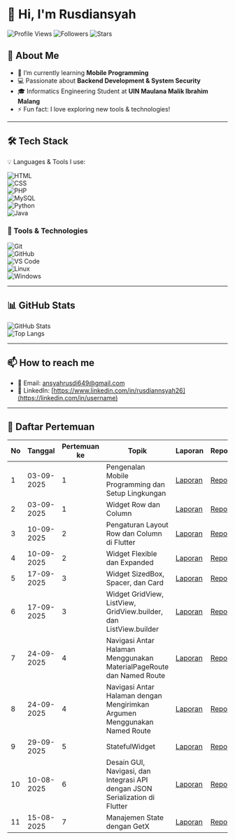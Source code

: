 # 👋 Hi, I'm Rusdiansyah  

![Profile Views](https://komarev.com/ghpvc/?username=Seeyuu26&color=blueviolet)
![Followers](https://img.shields.io/github/followers/Seeyuu26?style=social)
![Stars](https://img.shields.io/github/stars/Seeyuu26?style=social)

## 🚀 About Me  
- 🌱 I’m currently learning **Mobile Programming**  
- 💻 Passionate about **Backend Development & System Security**  
- 🎓 Informatics Engineering Student at **UIN Maulana Malik Ibrahim Malang**  
- ⚡ Fun fact: I love exploring new tools & technologies!  

---

## 🛠️ Tech Stack  
💡 Languages & Tools I use:  

![HTML](https://img.shields.io/badge/-HTML5-E34F26?style=flat&logo=html&logoColor=white)  
![CSS](https://img.shields.io/badge/-CSS3-1572B6?style=flat&logo=css&logoColor=white)  
![PHP](https://img.shields.io/badge/-PHP-777BB4?style=flat&logo=php&logoColor=white)  
![MySQL](https://img.shields.io/badge/-MySQL-4479A1?style=flat&logo=mysql&logoColor=white)  
![Python](https://img.shields.io/badge/-Python-3776AB?style=flat&logo=python&logoColor=white)  
![Java](https://img.shields.io/badge/-Java-007396?style=flat&logo=java&logoColor=white)  

### 🔧 Tools & Technologies  
![Git](https://img.shields.io/badge/-Git-F05032?style=flat&logo=git&logoColor=white)  
![GitHub](https://img.shields.io/badge/-GitHub-181717?style=flat&logo=github&logoColor=white)  
![VS Code](https://img.shields.io/badge/-VS%20Code-007ACC?style=flat&logo=visual-studio-code&logoColor=white)  
![Linux](https://img.shields.io/badge/-Linux-FCC624?style=flat&logo=linux&logoColor=black)  
![Windows](https://img.shields.io/badge/-Windows-0078D6?style=flat&logo=windows&logoColor=white)  
 

---

## 📊 GitHub Stats  
![GitHub Stats](https://github-readme-stats.vercel.app/api?username=Seeyuu26&show_icons=true&theme=tokyonight)  
![Top Langs](https://github-readme-stats.vercel.app/api/top-langs/?username=Seeyuu26&layout=compact&theme=tokyonight)  

---

## 📫 How to reach me  
- 📧 Email: ansyahrusdi649@gmail.com 
- 💼 LinkedIn: [https://www.linkedin.com/in/rusdiannsyah26](https://linkedin.com/in/username)

---


## 📌 Daftar Pertemuan

| No | Tanggal        | Pertemuan ke | Topik                          |    Laporan   |    Repo   |
|----|----------------|--------------|--------------------------------|--------------|-----------|
| 1  | 03-09-2025 |       1      | Pengenalan Mobile Programming dan Setup Lingkungan  | [Laporan](https://drive.google.com/drive/folders/1Y4X8RlVkPwq2hlsIDs3V4DVNaMTvkf2R?usp=drive_link) | [Repo](https://github.com/Seeyuu26/Modul-01) |
| 2  | 03-09-2025 |       1      | Widget Row dan Column      | [Laporan](https://drive.google.com/drive/folders/1zf8sYK52SsvJccwvrWB44X7NsVp1unvX?usp=drive_link) | [Repo](https://github.com/Seeyuu26/Modul-02) |
| 3  | 10-09-2025 |       2      | Pengaturan Layout Row dan Column di Flutter     | [Laporan](https://drive.google.com/drive/folders/1Vl2JpFoSzMdjbhrtaCiJ5LmYC3iLmD0y?usp=drive_link) | [Repo](https://github.com/Seeyuu26/Modul-03) |
| 4  | 10-09-2025 |       2      | Widget Flexible dan Expanded        | [Laporan](https://drive.google.com/file/d/1qk1qwbVqUO7e3hbifxWrixgCIE9DYlOF/view?usp=drive_link) | [Repo](https://github.com/Seeyuu26/Modul-04) |
| 5  | 17-09-2025 |       3      | Widget SizedBox, Spacer, dan Card   | [Laporan](https://drive.google.com/drive/folders/1ZPi-xSOmUA5tt2IbHfdstm-nbv7maEJD?usp=drive_link) | [Repo](https://github.com/Seeyuu26/Modul-05) |
| 6  | 17-09-2025 |       3      | Widget GridView, ListView, GridView.builder, dan ListView.builder   | [Laporan](https://drive.google.com/drive/folders/1yM889U4wRfqGIQblvhX1RVheBRW0C9Vs?usp=drive_link) | [Repo](https://github.com/Seeyuu26/Modul-06) |
| 7 | 24-09-2025 |       4      | Navigasi Antar Halaman Menggunakan MaterialPageRoute dan Named Route | [Laporan](https://drive.google.com/file/d/1lvTmA_cVQxNJLwnPQvICmueOoZvX9GpB/view?usp=drive_link) | [Repo](https://github.com/Seeyuu26/Modul-07) |
| 8 | 24-09-2025 |       4      | Navigasi Antar Halaman dengan Mengirimkan Argumen Menggunakan Named Route | [Laporan](https://drive.google.com/file/d/17TvD-qIXAsDCN774y8H1Jm35h4Lh5vle/view?usp=sharing) | [Repo](https://github.com/Seeyuu26/Modul-08) |
| 9 | 29-09-2025 |       5      | StatefulWidget | [Laporan](https://drive.google.com/file/d/11Pt4dc-GWAOUhNGDE9x7T-zpmw40qHos/view?usp=sharing) | [Repo](https://github.com/Seeyuu26/Modul-09) |
| 10 | 10-08-2025 |      6      | Desain GUI, Navigasi, dan Integrasi API dengan JSON Serialization di Flutter | [Laporan](https://drive.google.com/file/d/1TjZVDwDWeUPqBhxxWLccE-Q19qwi-ytK/view?usp=sharing) | [Repo](https://github.com/Seeyuu26/Modul-10) |
| 11 | 15-08-2025 |      7      | Manajemen State dengan GetX | [Laporan](https://drive.google.com/file/d/1f-jngAcC0Vy4iJefM2MI7hEs30dDwdh3/view?usp=sharing) | [Repo](https://github.com/Seeyuu26/Modul-11) |
